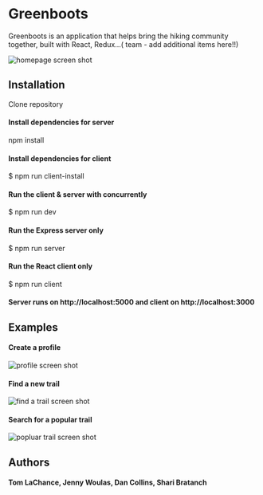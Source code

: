 # Greenboots

Greenboots is an application that helps bring the hiking community together, built with React, Redux...( team - add additional items here!!)

![homepage screen shot](https://user-images.githubusercontent.com/32775452/40248184-b836e6b0-5a94-11e8-83c0-b78646d15da9.png)

## Installation

Clone repository

#### Install dependencies for server
npm install

#### Install dependencies for client
$ npm run client-install

#### Run the client & server with concurrently
$ npm run dev

#### Run the Express server only
$ npm run server

#### Run the React client only
$ npm run client

#### Server runs on http://localhost:5000 and client on http://localhost:3000

## Examples
#### Create a profile

![profile screen shot](https://user-images.githubusercontent.com/32775452/40248226-d892f2c8-5a94-11e8-8b12-235a560ad6ac.png)

#### Find a new trail

![find a trail screen shot](https://user-images.githubusercontent.com/32775452/40248326-34788512-5a95-11e8-99f3-7864c0123bf3.png)

#### Search for a popular trail

![popluar trail screen shot](https://user-images.githubusercontent.com/32775452/40248258-fde7e61e-5a94-11e8-88e9-78feb9970913.png)


## Authors
#### Tom LaChance, Jenny Woulas, Dan Collins, Shari Bratanch


